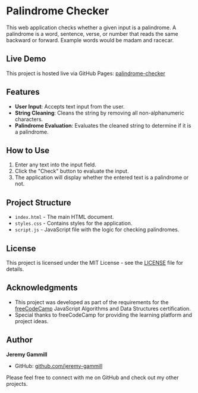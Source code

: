 # Palindrome Checker

This web application checks whether a given input is a palindrome. A palindrome is a word, sentence, verse, or number that reads the same backward or forward. Example words would be madam and racecar. 

## Live Demo

This project is hosted live via GitHub Pages:  [palindrome-checker](https://jeremy-gammill.github.io/palindrome-checker/)

## Features

- **User Input**: Accepts text input from the user.
- **String Cleaning**: Cleans the string by removing all non-alphanumeric characters.
- **Palindrome Evaluation**: Evaluates the cleaned string to determine if it is a palindrome.

## How to Use

1. Enter any text into the input field.
2. Click the "Check" button to evaluate the input.
3. The application will display whether the entered text is a palindrome or not.

## Project Structure

- `index.html` - The main HTML document.
- `styles.css` - Contains styles for the application.
- `script.js` - JavaScript file with the logic for checking palindromes.

## License

This project is licensed under the MIT License - see the [LICENSE](LICENSE) file for details.

## Acknowledgments

- This project was developed as part of the requirements for the [freeCodeCamp](https://www.freecodecamp.org/) JavaScript Algorithms and Data Structures certification.
- Special thanks to freeCodeCamp for providing the learning platform and project ideas.

## Author

**Jeremy Gammill**
- GitHub: [github.com/jeremy-gammill](https://github.com/jeremy-gammill)

Please feel free to connect with me on GitHub and check out my other projects.
